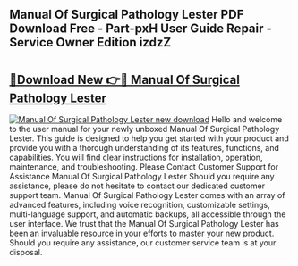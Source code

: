 ## Manual Of Surgical Pathology Lester PDF Download Free - Part-pxH User Guide Repair - Service Owner Edition izdzZ

# <h2><a href="http://cf15977.oget.top/?id=Manual+Of+Surgical+Pathology+Lester">🔗Download New 👉🔴 Manual Of Surgical Pathology Lester</a></h2>

[![Manual Of Surgical Pathology Lester new download](https://i.imgur.com/5g1atiW.png)](http://cf15977.oget.top/?id=Manual+Of+Surgical+Pathology+Lester)
Hello and welcome to the user manual for your newly unboxed Manual Of Surgical Pathology Lester. This guide is designed to help you get started with your product and provide you with a thorough understanding of its features, functions, and capabilities. You will find clear instructions for installation, operation, maintenance, and troubleshooting. Please Contact Customer Support for Assistance Manual Of Surgical Pathology Lester Should you require any assistance, please do not hesitate to contact our dedicated customer support team. Manual Of Surgical Pathology Lester comes with an array of advanced features, including voice recognition, customizable settings, multi-language support, and automatic backups, all accessible through the user interface. We trust that the Manual Of Surgical Pathology Lester has been an invaluable resource in your efforts to master your new product. Should you require any assistance, our customer service team is at your disposal.
